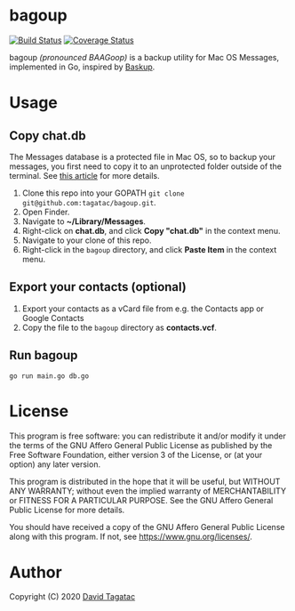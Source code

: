 bagoup
======

[![Build Status](https://travis-ci.org/tagatac/bagoup.svg?branch=master)](https://travis-ci.org/tagatac/bagoup)
[![Coverage Status](https://coveralls.io/repos/github/tagatac/bagoup/badge.svg?branch=master)](https://coveralls.io/github/tagatac/bagoup?branch=master)

bagoup *(pronounced BAAGoop)* is a backup utility for Mac OS Messages,
implemented in Go, inspired by
[Baskup](http://peterkaminski09.github.io/baskup/).

# Usage

## Copy chat.db
The Messages database is a protected file in Mac OS, so to backup your messages,
you first need to copy it to an unprotected folder outside of the terminal. See
[this article](https://appletoolbox.com/seeing-error-operation-not-permitted-in-macos-mojave/)
for more details.

1. Clone this repo into your GOPATH `git clone git@github.com:tagatac/bagoup.git`.
1. Open Finder.
1. Navigate to **~/Library/Messages**.
1. Right-click on **chat.db**, and click **Copy "chat.db"** in the context menu.
1. Navigate to your clone of this repo.
1. Right-click in the `bagoup` directory, and click **Paste Item** in the
context menu.

## Export your contacts (optional)
1. Export your contacts as a vCard file from e.g. the Contacts app or Google
Contacts
1. Copy the file to the `bagoup` directory as **contacts.vcf**.

## Run bagoup
`go run main.go db.go`

# License
This program is free software: you can redistribute it and/or modify
it under the terms of the GNU Affero General Public License as published
by the Free Software Foundation, either version 3 of the License, or
(at your option) any later version.

This program is distributed in the hope that it will be useful,
but WITHOUT ANY WARRANTY; without even the implied warranty of
MERCHANTABILITY or FITNESS FOR A PARTICULAR PURPOSE.  See the
GNU Affero General Public License for more details.

You should have received a copy of the GNU Affero General Public License
along with this program.  If not, see <https://www.gnu.org/licenses/>.

# Author
Copyright (C) 2020 [David Tagatac](david@tagatac.net)
